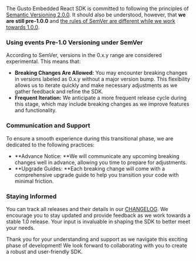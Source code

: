 The Gusto Embedded React SDK is committed to following the principles of [Semantic Versioning 2.0.0](https://semver.org/). It should also be understood, however, that **we are still pre-1.0.0** and [the rules of SemVer are different while we work towards 1.0.0](https://semver.org/#spec-item-4).

### Using events Pre-1.0 Versioning under SemVer

According to SemVer, versions in the 0.x.y range are considered experimental. This means that:

- **Breaking Changes Are Allowed:** You may encounter breaking changes in versions labeled as 0.x.y without a major version bump. This flexibility allows us to iterate quickly and make necessary adjustments as we gather feedback and refine the SDK.
- **Frequent Iteration:** We anticipate a more frequent release cycle during this stage, which may include breaking changes as we improve features and functionality.

### Communication and Support

To ensure a smooth experience during this transitional phase, we are dedicated to the following practices:

- **Advance Notice: **We will communicate any upcoming breaking changes well in advance, allowing you time to prepare for adjustments.
- **Upgrade Guides: **Each breaking change will come with a comprehensive upgrade guide to help you transition your code with minimal friction.

### Staying Informed

You can track all releases and their details in our [CHANGELOG](https://www.npmjs.com/package/@gusto/embedded-react-sdk?activeTab=code). We encourage you to stay updated and provide feedback as we work towards a stable 1.0 release. Your input is invaluable in shaping the SDK to better meet your needs.

Thank you for your understanding and support as we navigate this exciting phase of development! We look forward to collaborating with you to create a robust and user-friendly SDK.
